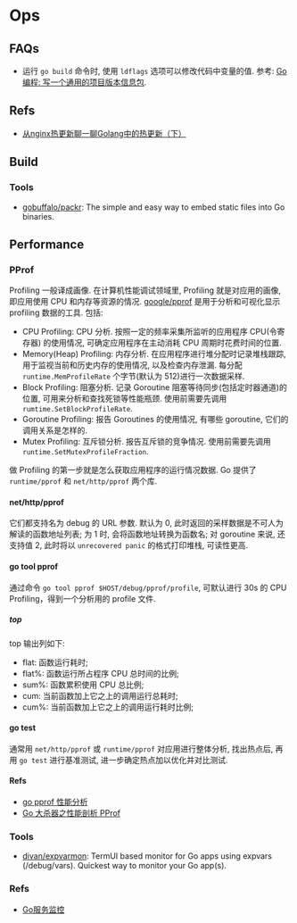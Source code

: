# Ops

## FAQs
* 运行 `go build` 命令时, 使用 `ldflags` 选项可以修改代码中变量的值. 参考: [Go 编程: 写一个通用的项目版本信息包](https://www.gitdig.com/go-build-version/).

## Refs
* [从nginx热更新聊一聊Golang中的热更新（下）](https://zhuanlan.zhihu.com/p/59196185)


## Build
### Tools
* [gobuffalo/packr](https://github.com/gobuffalo/packr): The simple and easy way to embed static files into Go binaries.


## Performance
### PProf
Profiling 一般译成画像. 在计算机性能调试领域里, Profiling 就是对应用的画像, 即应用使用 CPU 和内存等资源的情况.
[google/pprof](https://github.com/google/pprof) 是用于分析和可视化显示 profiling 数据的工具. 包括:
* CPU Profiling: CPU 分析. 按照一定的频率采集所监听的应用程序 CPU(令寄存器) 的使用情况, 可确定应用程序在主动消耗 CPU 周期时花费时间的位置.
* Memory(Heap) Profiling: 内存分析. 在应用程序进行堆分配时记录堆栈跟踪, 用于监视当前和历史内存的使用情况, 以及检查内存泄漏. 每分配 `runtime.MemProfileRate` 个字节(默认为 512)进行一次数据采样.
* Block Profiling: 阻塞分析. 记录 Goroutine 阻塞等待同步(包括定时器通道)的位置, 可用来分析和查找死锁等性能瓶颈. 使用前需要先调用 `rumtime.SetBlockProfileRate`.
* Goroutine Profiling: 报告 Goroutines 的使用情况, 有哪些 goroutine, 它们的调用关系是怎样的.
* Mutex Profiling: 互斥锁分析. 报告互斥锁的竞争情况. 使用前需要先调用 `runtime.SetMutexProfileFraction`.

做 Profiling 的第一步就是怎么获取应用程序的运行情况数据. Go 提供了 `runtime/pprof` 和 `net/http/pprof` 两个库.

#### net/http/pprof
它们都支持名为 debug 的 URL 参数. 默认为 0, 此时返回的采样数据是不可人为解读的函数地址列表; 为 1 时, 会将函数地址转换为函数名; 对 goroutine 来说, 还支持值 2, 此时将以 `unrecovered panic` 的格式打印堆栈, 可读性更高. 

#### go tool pprof

通过命令 `go tool pprof $HOST/debug/pprof/profile`, 可默认进行 30s 的 CPU Profiling，得到一个分析用的 profile 文件.

##### top
top 输出列如下:
* flat: 函数运行耗时;
* flat%: 函数运行所占程序 CPU 总时间的比例;
* sum%: 函数累积使用 CPU 总比例;
* cum: 当前函数加上它之上的调用运行总耗时;
* cum%: 当前函数加上它之上的调用运行耗时比例;

#### go test 
通常用 `net/http/pprof` 或 `runtime/pprof` 对应用进行整体分析, 找出热点后, 再用 `go test` 进行基准测试, 进一步确定热点加以优化并对比测试.

#### Refs
* [go pprof 性能分析](https://juejin.im/entry/5ac9cf3a518825556534c76e)
* [Go 大杀器之性能剖析 PProf](https://book.eddycjy.com/golang/tools/go-tool-pprof.html)

### Tools
* [divan/expvarmon](https://github.com/divan/expvarmon): TermUI based monitor for Go apps using expvars (/debug/vars). Quickest way to monitor your Go app(s).

### Refs
* [Go服务监控](https://www.cnblogs.com/52fhy/p/11828448.html)
